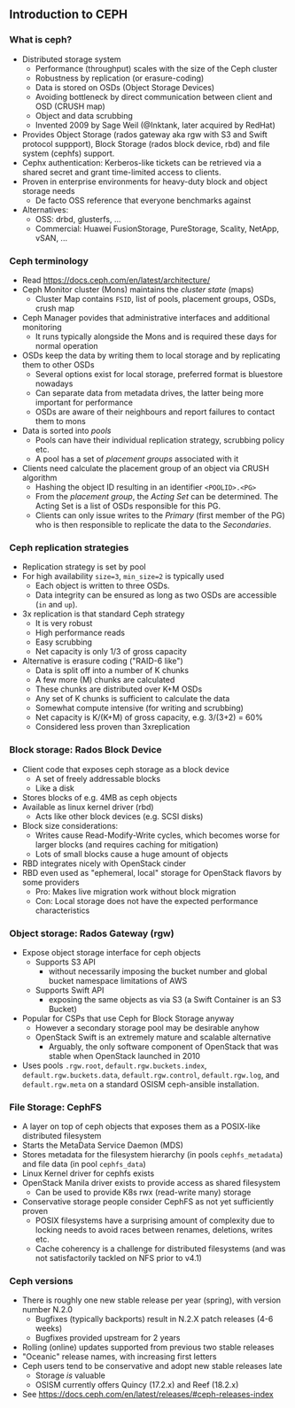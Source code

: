 ## Introduction to CEPH

### What is ceph?
* Distributed storage system
    - Performance (throughput) scales with the size of the Ceph cluster
    - Robustness by replication (or erasure-coding)
    - Data is stored on OSDs (Object Storage Devices)
    - Avoiding bottleneck by direct communication between client and OSD (CRUSH map)
    - Object and data scrubbing
    - Invented 2009 by Sage Weil (@Inktank, later acquired by RedHat)
* Provides Object Storage (rados gateway aka rgw with S3 and Swift protocol suppport),
  Block Storage (rados block device, rbd) and file system (cephfs) support.
* Cephx authentication: Kerberos-like tickets can be retrieved via a shared secret and
  grant time-limited access to clients.
* Proven in enterprise environments for heavy-duty block and object storage needs
    - De facto OSS reference that everyone benchmarks against
* Alternatives:
    - OSS: drbd, glusterfs, ...
    - Commercial: Huawei FusionStorage, PureStorage, Scality, NetApp, vSAN, ...

### Ceph terminology
* Read <https://docs.ceph.com/en/latest/architecture/>
* Ceph Monitor cluster (Mons) maintains the *cluster state* (maps)
    - Cluster Map contains `FSID`, list of pools, placement groups, OSDs, crush map
* Ceph Manager povides that administrative interfaces and additional monitoring
    - It runs typically alongside the Mons and is required these days for normal operation
* OSDs keep the data by writing them to local storage and by replicating them to other OSDs
    - Several options exist for local storage, preferred format is bluestore nowadays
    - Can separate data from metadata drives, the latter being more important for performance
    - OSDs are aware of their neighbours and report failures to contact them to mons
* Data is sorted into *pools*
    - Pools can have their individual replication strategy, scrubbing policy etc.
    - A pool has a set of *placement groups* associated with it
* Clients need calculate the placement group of an object via CRUSH algorithm
    - Hashing the object ID resulting in an identifier `<POOLID>.<PG>`
    - From the *placement group*, the *Acting Set* can be determined. The Acting Set 
      is a list of OSDs responsible for this PG.
    - Clients can only issue writes to the *Primary* (first member of the PG) who is
      then responsible to replicate the data to the *Secondaries*.

### Ceph replication strategies
* Replication strategy is set by pool
* For high availability `size=3`, `min_size=2` is typically used
    - Each object is written to three OSDs.
    - Data integrity can be ensured as long as two OSDs are accessible (`in` and `up`).
* 3x replication is that standard Ceph strategy
    - It is very robust
    - High performance reads
    - Easy scrubbing
    - Net capacity is only 1/3 of gross capacity
* Alternative is erasure coding ("RAID-6 like")
    - Data is split off into a number of K chunks
    - A few more (M) chunks are calculated
    - These chunks are distributed over K+M OSDs
    - Any set of K chunks is sufficient to calculate the data
    - Somewhat compute intensive (for writing and scrubbing)
    - Net capacity is K/(K+M) of gross capacity, e.g. 3/(3+2) = 60%
    - Considered less proven than 3xreplication

### Block storage: Rados Block Device
* Client code that exposes ceph storage as a block device
    - A set of freely addressable blocks
    - Like a disk
* Stores blocks of e.g. 4MB as ceph objects
* Available as linux kernel driver (rbd)
    - Acts like other block devices (e.g. SCSI disks)
* Block size considerations:
    - Writes cause Read-Modify-Write cycles, which becomes worse for larger blocks
      (and requires caching for mitigation)
    - Lots of small blocks cause a huge amount of objects
* RBD integrates nicely with OpenStack cinder
* RBD even used as "ephemeral, local" storage for OpenStack flavors by some providers
    - Pro: Makes live migration work without block migration
    - Con: Local storage does not have the expected performance characteristics

### Object storage: Rados Gateway (rgw)
* Expose object storage interface for ceph objects
    - Supports S3 API
        - without necessarily imposing the bucket number and global bucket namespace limitations of AWS
    - Supports Swift API
        - exposing the same objects as via S3 (a Swift Container is an S3 Bucket)
* Popular for CSPs that use Ceph for Block Storage anyway
    - However a secondary storage pool may be desirable anyhow
    - OpenStack Swift is an extremely mature and scalable alternative
        * Arguably, the only software component of OpenStack that was stable when OpenStack launched in 2010
* Uses pools `.rgw.root`, `default.rgw.buckets.index`, `default.rgw.buckets.data`, `default.rgw.control`,
    `default.rgw.log`, and `default.rgw.meta` on a standard OSISM ceph-ansible installation.

### File Storage: CephFS
* A layer on top of ceph objects that exposes them as a POSIX-like distributed filesystem
* Starts the MetaData Service Daemon (MDS)
* Stores metadata for the filesystem hierarchy (in pools `cephfs_metadata`) and file data (in pool `cephfs_data`)
* Linux Kernel driver for cephfs exists
* OpenStack Manila driver exists to provide access as shared filesystem
    - Can be used to provide K8s rwx (read-write many) storage
* Conservative storage people consider CephFS as not yet sufficiently proven
    - POSIX filesystems have a surprising amount of complexity due to locking needs to avoid races between
      renames, deletions, writes etc.
    - Cache coherency is a challenge for distributed filesystems (and was not satisfactorily tackled
      on NFS prior to v4.1)

### Ceph versions
* There is roughly one new stable release per year (spring), with version number N.2.0
    - Bugfixes (typically backports) result in N.2.X patch releases (4-6 weeks)
    - Bugfixes provided upstream for 2 years
* Rolling (online) updates supported from previous two stable releases
* "Oceanic" release names, with increasing first letters
* Ceph users tend to be conservative and adopt new stable releases late
    - Storage *is* valuable
    - OSISM currently offers Quincy (17.2.x) and Reef (18.2.x)
* See <https://docs.ceph.com/en/latest/releases/#ceph-releases-index>
